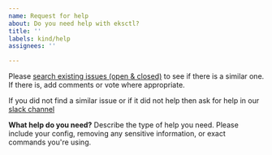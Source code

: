 ```yaml
---
name: Request for help
about: Do you need help with eksctl?
title: ''
labels: kind/help
assignees: ''

---
```


Please [search existing issues (open & closed)](https://github.com/weaveworks/eksctl/issues?utf8=%E2%9C%93&q=is%3Aissue) to see if there is a similar one. If there is, add comments or vote where appropriate.

If you did not find a similar issue or if it did not help then ask for help in our [slack channel](https://weave-community.slack.com/messages/eksctl/)

**What help do you need?**
Describe the type of help you need.
Please include your config, removing any sensitive information, or exact commands you're using.
